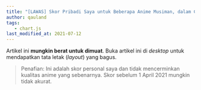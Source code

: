 ```yaml
---
title: "[LAWAS] Skor Pribadi Saya untuk Beberapa Anime Musiman, dalam Chart.js"
author: qauland
tags:
   - chart.js
last_modified_at: 2021-07-12
---
```


Artikel ini **mungkin berat untuk dimuat**. Buka artikel ini di *desktop* untuk mendapatkan tata letak (*layout*) yang bagus.

> Penafian: Ini adalah skor personal saya dan tidak mencerminkan kualitas anime yang sebenarnya. Skor sebelum 1 April 2021 mungkin tidak akurat.

<script src="https://cdnjs.cloudflare.com/ajax/libs/Chart.js/2.8.0/Chart.bundle.js"></script>

<div class="chart-container" style="position: relative; margin: auto; height: 90vh; width: 60vw;">
	<canvas id="canvas"></canvas>
</div>
<script> //Code adapted from https://embed.plnkr.co/JOI1fpgWIS0lvTeLUxUp/
	
    var timeFormat = 'YYMMDD HHmm';
    
	Chart.defaults.global.defaultFontFamily = 'Inter';
	
	function divideVotes(vote) {
		var dvote = vote;
		return dvote.toLocaleString("id-ID");
	}
	
    var config = {
        type:    'line',
        data:    {
            datasets: [
                {
                    label: "Bokutachi no Remake (Remake Our Life!)",
                    data: [
                    { x: "210702 2030", y: NaN },
                    { x: "210703 2030", y: 7.8 }, //1
                    { x: "210704 2030", y: NaN }
                    ],
                    fill: false,
                    backgroundColor: 'rgba(0,0,175,0.5)',
                    borderColor: 'rgb(0,0,175)',
                    pointBackgroundColor: 'rgb(0,0,175)',
                    pointRadius: 3
                },
                {
                    label: "Cheat Kusushi no Slow Life: Isekai ni Tsukurou Drugstore",
                    data: [
                    { x: "210706 2100", y: NaN },
                    { x: "210707 2100", y: 6.8 }, //1
                    { x: "210708 2100", y: NaN }
                    ],
                    fill: false,
                    backgroundColor: 'rgba(255,255,255,0.5)',
                    borderColor: 'yellow',
                    pointBackgroundColor: 'white',
                    pointRadius: 3
                },
                {
                    label: "Kumo desu ga, Nani ka?",
                    data: [
                    { x: "210107 2030", y: NaN },
                    { x: "210108 2030", y: 7.8 }, //1
                    { x: "210115 2030", y: 7.8 },
                    { x: "210122 2030", y: 7.6 }, //3
                    { x: "210129 2030", y: 7.6 },
                    { x: "210205 2030", y: 7.5 }, //5
                    { x: "210212 2030", y: 7.6 },
                    { x: "210219 2030", y: 7.5 }, //7
                    { x: "210226 2030", y: 7.4 },
                    { x: "210305 2030", y: 7.5 }, //9
                    { x: "210312 2030", y: 7.4 },
                    { x: "210319 2030", y: 7.4 }, //11
                    { x: "210326 2030", y: 7.3 },
                    { x: "210409 2030", y: 7.3 }, //13 - skipped 1 week
                    { x: "210416 2030", y: 7.4 },
                    { x: "210423 2030", y: 7.4 }, //15
                    { x: "210430 2030", y: 7.4 },
                    { x: "210507 2030", y: 7.3 }, //17
                    { x: "210514 2030", y: 7.4 },
                    { x: "210521 2030", y: 7.6 }, //19
                    { x: "210528 2030", y: 7.6 },
                    { x: "210604 2030", y: 7.3 }, //21
                    { x: "210611 2030", y: 7.3 },
                    { x: "210618 2030", y: 7.0 }, //23
                    { x: "210625 2030", y: 7.1 },
                    { x: "210626 2030", y: NaN }
                    ],
                    fill: false,
                    backgroundColor: 'rgba(245,245,245,0.5)',
                    borderColor: 'mediumvioletred',
                    pointBackgroundColor: 'whitesmoke',
                    pointRadius: 3
                },
                {
                    label: "Love Live! Nijigasaki Gakuen School Idol Doukoukai",
                    data: [
                    { x: "201002 2130", y: NaN },
                    { x: "201003 2130", y: 8.5 }, //1
                    { x: "201010 2130", y: 8.6 },
                    { x: "201017 2130", y: 8.6 }, //3
                    { x: "201024 2130", y: 8.5 },
                    { x: "201031 2130", y: 8.4 }, //5
                    { x: "201107 2130", y: 8.5 },
                    { x: "201114 2130", y: 8.5 }, //7
                    { x: "201121 2130", y: 8.4 },
                    { x: "201128 2130", y: 8.3 }, //9
                    { x: "201205 2130", y: 8.1 },
                    { x: "201212 2130", y: 7.9 }, //11
                    { x: "201219 2130", y: 8.0 },
                    { x: "201226 2130", y: 8.1 }, //13
                    { x: "201227 2130", y: NaN }
                    ],
                    fill:  false,
                    backgroundColor: 'rgba(0,100,0,0.5)',
                    borderColor: 'darkgreen',
                    pointBackgroundColor: 'darkgreen',
                    pointRadius: 3
                },
                {
                    label: "Majo no Tabitabi",
                    data: [
                    { x: "201001 2000", y: NaN },
                    { x: "201002 2000", y: 8.3 }, //1
                    { x: "201009 2000", y: 8.3 },
                    { x: "201016 2000", y: 8.5 }, //3
                    { x: "201023 2000", y: 8.6 },
                    { x: "201030 2000", y: 8.5 }, //5
                    { x: "201106 2000", y: 8.6 },
                    { x: "201113 2000", y: 8.5 }, //7
                    { x: "201120 2000", y: 8.8 },
                    { x: "201127 2000", y: 8.8 }, //9
                    { x: "201204 2000", y: 8.7 },
                    { x: "201211 2000", y: 8.9 }, //11
                    { x: "201218 2000", y: 9.1 },
                    { x: "201219 2000", y: NaN }
                    ],
                    fill:  false,
                    backgroundColor: 'rgba(245,245,245,0.5)',
                    borderColor: 'darkgrey',
                    pointBackgroundColor: 'whitesmoke',
                    pointRadius: 3
                },
                {
                    label: "Maou-jou de Oyasumi",
                    data: [
                    { x: "201005 0100", y: NaN },
                    { x: "201006 0100", y: 8.9 }, //1
                    { x: "201013 0100", y: 9.0 },
                    { x: "201020 0100", y: 9.0 }, //3
                    { x: "201027 0100", y: 8.9 },
                    { x: "201103 0100", y: 8.9 }, //5
                    { x: "201110 0100", y: 9.0 },
                    { x: "201117 0100", y: 9.0 }, //7
                    { x: "201124 0100", y: 9.0 },
                    { x: "201201 0100", y: 9.1 }, //9
                    { x: "201208 0100", y: 9.1 },
                    { x: "201215 0100", y: 9.0 }, //11
                    { x: "201222 0100", y: 9.1 },
                    { x: "201223 0100", y: NaN }
                    ],
                    fill:  false,
                    backgroundColor: 'rgba(221,160,221,0.5)',
                    borderColor: 'plum',
                    pointBackgroundColor: 'plum',
                    pointRadius: 3
                },
                {
                    label: "Non Non Biyori Nonstop",
                    data: [
                    { x: "210110 0035", y: NaN },
                    { x: "210111 0050", y: 9.3 }, //1
                    { x: "210118 0035", y: 9.2 },
                    { x: "210125 0035", y: 9.3 }, //3
                    { x: "210201 0035", y: 9.3 },
                    { x: "210208 0035", y: 9.3 }, //5
                    { x: "210215 0035", y: 9.3 },
                    { x: "210222 0035", y: 9.3 }, //7
                    { x: "210301 0035", y: 9.3 },
                    { x: "210308 0035", y: 9.2 }, //9
                    { x: "210315 0035", y: 9.3 },
                    { x: "210322 0035", y: 9.3 }, //11
                    { x: "210329 0035", y: 9.4 },
                    { x: "210330 0035", y: NaN }
                    ],
                    fill:  false,
                    backgroundColor: 'rgba(147,112,219,0.5)',
                    borderColor: 'mediumpurple',
                    pointBackgroundColor: 'mediumpurple',
                    pointRadius: 3
                },
                {
                    label: "PUI PUI MOLCAR",
                    data: [
                    { x: "210104 0630", y: NaN },
                    { x: "210105 0630", y: 8.2 }, //1
                    { x: "210112 0630", y: 8.2 },
                    { x: "210119 0630", y: 8.1 }, //3
                    { x: "210126 0630", y: 8.2 },
                    { x: "210202 0630", y: 8.2 }, //5
                    { x: "210209 0630", y: 8.3 },
                    { x: "210216 0630", y: 8.4 }, //7
                    { x: "210223 0630", y: 8.4 },
                    { x: "210303 0630", y: 8.3 }, //9
                    { x: "210310 0630", y: 8.4 },
                    { x: "210317 0630", y: 8.5 }, //11
                    { x: "210324 0630", y: 8.5 },
                    { x: "210323 0630", y: NaN }
                    ],
                    fill:  false,
                    backgroundColor: 'rgba(210,180,140,0.5)',
                    borderColor: 'tan',
                    pointBackgroundColor: 'tan',
                    pointRadius: 3
                },
                {
                    label: "Seijo no Maryoku wa Bannou desu",
                    data: [
                    { x: "210405 2230", y: NaN },
                    { x: "210406 2230", y: 8.4 }, //1
                    { x: "210413 2230", y: 8.5 },
                    { x: "210420 2230", y: 8.4 }, //3
                    { x: "210427 2230", y: 8.3 },
                    { x: "210504 2230", y: 8.4 }, //5
                    { x: "210511 2230", y: 8.4 },
                    { x: "210518 2230", y: 8.5 }, //7
                    { x: "210525 2230", y: 8.7 },
                    { x: "210601 2230", y: 8.7 }, //9
                    { x: "210608 2230", y: 8.9 },
                    { x: "210615 2230", y: 8.8 }, //11
                    { x: "210622 2230", y: 8.9 },
                    { x: "210623 2230", y: NaN }
                    ],
                    fill:  false,
                    backgroundColor: 'rgba(160,82,45,0.5)',
                    borderColor: 'sienna',
                    pointBackgroundColor: 'sienna',
                    pointRadius: 3
                },
                {
                    label: "Slime Taoshite 300-nen, Shiranai Uchi ni Level Max ni Nattemashita",
                    data: [
                    { x: "210409 2000", y: NaN },
                    { x: "210410 2000", y: 8.5 }, //1
                    { x: "210417 2000", y: 8.5 },
                    { x: "210424 2000", y: 7.7 }, //3
                    { x: "210501 2000", y: 7.5 },
                    { x: "210508 2000", y: 7.6 }, //5
                    { x: "210515 2000", y: 7.3 },
                    { x: "210522 2000", y: 6.8 }, //7
                    { x: "210529 2000", y: 6.3 },
                    { x: "210605 2000", y: 6.3 }, //9
                    { x: "210612 2000", y: 6.3 },
                    { x: "210619 2000", y: 6.3 }, //11
                    { x: "210626 2000", y: 6.4 },
                    { x: "210427 2000", y: NaN }
                    ],
                    fill:  false,
                    backgroundColor: 'rgba(125,251,152,0.5)',
                    borderColor: 'skyblue',
                    pointBackgroundColor: 'palegreen',
                    pointRadius: 3
                },
                {
                    label: "Super Cub",
                    data: [
                    { x: "210406 2200", y: NaN },
                    { x: "210407 2200", y: 8.6 }, //1
                    { x: "210414 2200", y: 8.6 },
                    { x: "210421 2200", y: 8.5 }, //3
                    { x: "210428 2200", y: 8.6 },
                    { x: "210505 2200", y: 8.6 }, //5
                    { x: "210512 2200", y: 8.7 },
                    { x: "210519 2200", y: 8.7 }, //7
                    { x: "210526 2200", y: 8.8 },
                    { x: "210602 2200", y: 8.9 }, //9
                    { x: "210609 2200", y: 9.0 },
                    { x: "210616 2200", y: 9.0 }, //11
                    { x: "210624 2200", y: NaN }
                    ],
                    fill:  false,
                    backgroundColor: 'rgba(0,0,0,0.5)',
                    borderColor: 'black',
                    pointBackgroundColor: 'black',
                    pointRadius: 3
                },
                {
                    label: "Tantei wa Mou, Shindeiru.",
                    data: [
                    { x: "210703 2030", y: NaN },
                    { x: "210704 2030", y: 7.2 }, //1
                    { x: "210705 2030", y: NaN }
                    ],
                    fill: false,
                    backgroundColor: 'rgba(255,255,255,0.5)',
                    borderColor: 'black',
                    pointBackgroundColor: 'white',
                    pointRadius: 3
                },
                {
                    label: "Yuru Camp△ Season 2",
                    data: [
                    { x: "210106 2200", y: NaN },
                    { x: "210107 2200", y: 8.7 }, //1
                    { x: "210114 2200", y: 8.8 },
                    { x: "210121 2200", y: 8.6 }, //3
                    { x: "210128 2200", y: 8.7 },
                    { x: "210204 2200", y: 8.7 }, //5
                    { x: "210211 2200", y: 8.7 },
                    { x: "210218 2200", y: 8.9 }, //7
                    { x: "210225 2200", y: 9.0 },
                    { x: "210304 2200", y: 9.1 }, //9
                    { x: "210311 2200", y: 9.2 },
                    { x: "210318 2200", y: 9.1 }, //11
                    { x: "210325 2200", y: 9.2 },
                    { x: "210401 2200", y: 9.1 }, //13
                    { x: "210402 2200", y: NaN }
                    ],
                    fill:  false,
                    backgroundColor: 'rgba(255,110,147,0.5)',
                    borderColor: 'rgb(255,110,147)',
                    pointBackgroundColor: 'rgb(255,110,147)',
                    pointRadius: 3
                }
            ]
        },
        options: {
            maintainAspectRatio: false,
            responsive: true,
            title:      {
                display: true,
                text:    ['Personal Score Progression for Some Seasonal Anime', '(starting from Autumn 2020)'],
                fontSize: 18
            },
            scales:     {
                xAxes: [{
                    type:       "time",
                    time:       {
                        unit: 'month',
                        displayFormats: {
                        	hour: 'DD MMM HH:mm',
                        	day: 'DD MMM YYYY'
                        },
                        unitStepSize: 3,
                        parser: timeFormat,
                        tooltipFormat: 'DD MMM YYYY HH:mm'
                    },
                    scaleLabel: {
                        display:     true,
                        labelString: 'Date aired (in WITA)'
                    }
                }],
                yAxes: [{
                    scaleLabel: {
                        display:     true,
                        labelString: 'Score'
                    },
                    ticks: {
                    	userCallback: function(value) {
                    				return divideVotes(value);
                    	},
                    	min: 6,
                    	max: 10
                    }
                }]
            },
           tooltips: {  //Code taken from https://github.com/chartjs/Chart.js/issues/411#issuecomment-289196968
                enabled: true,

                callbacks: {
                        label: function (tooltipItems, data) {
                        return '"' + data.datasets[tooltipItems.datasetIndex].label + '": ' + tooltipItems.yLabel.toLocaleString("id-ID");
                    }
                }
            },
            elements: {
            	line: {
                	tension: 0 // disables bezier curves
                	
            	}
        	}/*,
        	legend: {
        		labels: {
        			fontSize: 14
        		}
        	}*/
        }
    };

    window.onload = function () {
        var ctx       = document.getElementById("canvas").getContext("2d");
        window.myLine = new Chart(ctx, config);
    }
</script>

<!-- for individual

<div class="chart-container" style="position: relative; margin: auto; height: 400px; width: 550px;">
	<canvas id="canvas"></canvas>
</div>
<script> //Code adapted from https://embed.plnkr.co/JOI1fpgWIS0lvTeLUxUp/
	
    var timeFormat = 'YYMMDD HHmm';
    
	Chart.defaults.global.defaultFontFamily = 'Inter';
	
	function divideVotes(vote) {
		var dvote = vote;
		return dvote.toLocaleString("id-ID");
	}
	
    var config = {
        type:    'line',
        data:    {
            datasets: [
                {
                    label: "Slime Taoshite 300-nen, Shiranai Uchi ni Level Max ni Nattemashita",
                    data: [
                    { x: "210409 2000", y: NaN },
                    { x: "210410 2000", y: 8.5 }, //1
                    { x: "210417 2000", y: 8.5 },
                    { x: "210424 2000", y: 7.7 }, //3
                    { x: "210501 2000", y: 7.5 },
                    { x: "210508 2000", y: 7.6 }, //5
                    { x: "210515 2000", y: 7.3 },
                    { x: "210522 2000", y: 6.8 }, //7
                    { x: "210529 2000", y: 6.3 },
                    { x: "210605 2000", y: 6.3 }, //9
                    { x: "210612 2000", y: 6.3 },
                    { x: "210619 2000", y: 6.3 }, //11
                    { x: "210626 2000", y: 6.4 },
                    { x: "210427 2000", y: NaN }
                    ],
                    fill:  false,
                    backgroundColor: 'rgba(125,251,152,0.5)',
                    borderColor: 'skyblue',
                    pointBackgroundColor: 'palegreen',
                    pointRadius: 3
                }
            ]
        },
        options: {
            maintainAspectRatio: false,
            responsive: true,
            title:      {
                display: true,
                text:    ['Personal Score Progression (Spring 2021)'],
                fontSize: 18
            },
            scales:     {
                xAxes: [{
                    type:       "time",
                    time:       {
                        unit: 'month',
                        displayFormats: {
                        	hour: 'DD MMM HH:mm',
                        	day: 'DD MMM YYYY'
                        },
                        unitStepSize: 1,
                        parser: timeFormat,
                        tooltipFormat: 'DD MMM YYYY HH:mm'
                    },
                    scaleLabel: {
                        display:     true,
                        labelString: 'Date aired (in WITA)'
                    }
                }],
                yAxes: [{
                    scaleLabel: {
                        display:     true,
                        labelString: 'Score'
                    },
                    ticks: {
                    	userCallback: function(value) {
                    				return divideVotes(value);
                    	},
                    	min: 6.0,
                    	max: 10.0
                    }
                }]
            },
           tooltips: {  //Code taken from https://github.com/chartjs/Chart.js/issues/411#issuecomment-289196968
                enabled: true,

                callbacks: {
                        label: function (tooltipItems, data) {
                        return data.datasets[tooltipItems.datasetIndex].label + ': ' + tooltipItems.yLabel.toLocaleString("id-ID");
                    }
                }
            },
            elements: {
            	line: {
                	tension: 0 // disables bezier curves
                	
            	}
        	}/*,
        	legend: {
        		labels: {
        			fontSize: 14
        		}
        	}*/
        }
    };

    window.onload = function () {
        var ctx       = document.getElementById("canvas").getContext("2d");
        window.myLine = new Chart(ctx, config);
    }
</script>
-->
